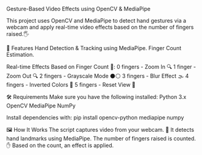Gesture-Based Video Effects using OpenCV & MediaPipe

This project uses OpenCV and MediaPipe to detect hand gestures via a webcam and apply real-time video effects based on the number of fingers raised.🖐️

📌 Features
Hand Detection & Tracking using MediaPipe.
Finger Count Estimation.

Real-time Effects Based on Finger Count 🎥:
0 fingers - Zoom In 🔍
1 finger - Zoom Out 🔍
2 fingers - Grayscale Mode ⚫⚪
3 fingers - Blur Effect 🌫️
4 fingers - Inverted Colors 🎨
5 fingers - Reset View 🔄

🛠️ Requirements
Make sure you have the following installed:
Python 3.x
OpenCV
MediaPipe
NumPy

Install dependencies with:
pip install opencv-python mediapipe numpy

🖼️ How It Works
The script captures video from your webcam. 🎥
It detects hand landmarks using MediaPipe.
The number of fingers raised is counted. ✋
Based on the count, an effect is applied.

